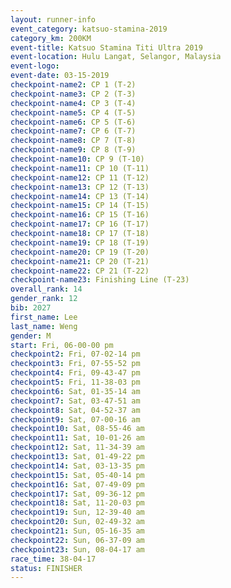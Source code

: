 ```yaml
---
layout: runner-info 
event_category: katsuo-stamina-2019 
category_km: 200KM 
event-title: Katsuo Stamina Titi Ultra 2019 
event-location: Hulu Langat, Selangor, Malaysia 
event-logo: 
event-date: 03-15-2019 
checkpoint-name2: CP 1 (T-2) 
checkpoint-name3: CP 2 (T-3) 
checkpoint-name4: CP 3 (T-4) 
checkpoint-name5: CP 4 (T-5) 
checkpoint-name6: CP 5 (T-6) 
checkpoint-name7: CP 6 (T-7) 
checkpoint-name8: CP 7 (T-8) 
checkpoint-name9: CP 8 (T-9) 
checkpoint-name10: CP 9 (T-10) 
checkpoint-name11: CP 10 (T-11) 
checkpoint-name12: CP 11 (T-12) 
checkpoint-name13: CP 12 (T-13) 
checkpoint-name14: CP 13 (T-14) 
checkpoint-name15: CP 14 (T-15) 
checkpoint-name16: CP 15 (T-16) 
checkpoint-name17: CP 16 (T-17) 
checkpoint-name18: CP 17 (T-18) 
checkpoint-name19: CP 18 (T-19) 
checkpoint-name20: CP 19 (T-20) 
checkpoint-name21: CP 20 (T-21) 
checkpoint-name22: CP 21 (T-22) 
checkpoint-name23: Finishing Line (T-23) 
overall_rank: 14
gender_rank: 12
bib: 2027
first_name: Lee
last_name: Weng
gender: M
start: Fri, 06-00-00 pm
checkpoint2: Fri, 07-02-14 pm
checkpoint3: Fri, 07-55-52 pm
checkpoint4: Fri, 09-43-47 pm
checkpoint5: Fri, 11-38-03 pm
checkpoint6: Sat, 01-35-14 am
checkpoint7: Sat, 03-47-51 am
checkpoint8: Sat, 04-52-37 am
checkpoint9: Sat, 07-00-16 am
checkpoint10: Sat, 08-55-46 am
checkpoint11: Sat, 10-01-26 am
checkpoint12: Sat, 11-34-39 am
checkpoint13: Sat, 01-49-22 pm
checkpoint14: Sat, 03-13-35 pm
checkpoint15: Sat, 05-40-14 pm
checkpoint16: Sat, 07-49-09 pm
checkpoint17: Sat, 09-36-12 pm
checkpoint18: Sat, 11-20-03 pm
checkpoint19: Sun, 12-39-40 am
checkpoint20: Sun, 02-49-32 am
checkpoint21: Sun, 05-16-35 am
checkpoint22: Sun, 06-37-09 am
checkpoint23: Sun, 08-04-17 am
race_time: 38-04-17
status: FINISHER
---
```

